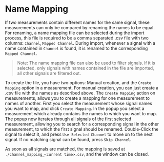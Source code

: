 # Name Mapping
If two measurements contain different names for the same signal, these measurements can only be compared by renaming the names to be equal.
For renaming, a name mapping file can be selected during the import process, this file is required to be a comma separated .csv file with two columns: `Channel`, `Mapped Channel`. During import, whenever a signal with a name contained in `Channel` is found, it is renamed to the corresponding `Mapped Channel`. 

> Note: The name mapping file can also be used to filter signals. If it is selected, only signals with names contained in the file are imported, all other signals are filtered out.

To create the file, you have two options: Manual creation, and the `Create Mapping` option in a measurement. For manual creation, you can just create a .csv file with the names as described above. The `Create Mapping` action on measurements, allows you to create a mapping for one measurement to names of another.
First you select the measurement whose signal names you want to map, and click `Create Mapping`. In the popup you select a measurement which already contains the names to which you want to map. The popup now iterates through all signals of the first selected measurement, allowing you to search for a corresponding signal in the other measurement, to which the first signal should be renamed. Double-Click the signal to select it, and press `Use Selected Channel` to move on to the next signal. If no matching signal can be found, press `Skip Channel`.

As soon as all signals are matched, the mapping is saved at `./channel_mapping_<current time>.csv`, and the window can be closed.